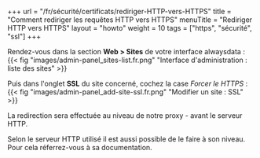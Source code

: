 +++
url = "/fr/sécurité/certificats/rediriger-HTTP-vers-HTTPS"
title = "Comment rediriger les requêtes HTTP vers HTTPS"
menuTitle = "Rediriger HTTP vers HTTPS"
layout = "howto"
weight = 10
tags = ["https", "sécurité", "ssl"]
+++


Rendez-vous dans la section **Web > Sites** de votre interface alwaysdata :
{{< fig "images/admin-panel_sites-list.fr.png" "Interface d'administration : liste des sites" >}}

Puis dans l'onglet **SSL** du site concerné, cochez la case _Forcer le HTTPS_ :
{{< fig "images/admin-panel_add-site-ssl.fr.png" "Modifier un site : SSL" >}}

La redirection sera effectuée au niveau de notre proxy - avant le serveur HTTP. 

Selon le serveur HTTP utilisé il est aussi possible de le faire à son niveau. Pour cela réferrez-vous à sa documentation.
